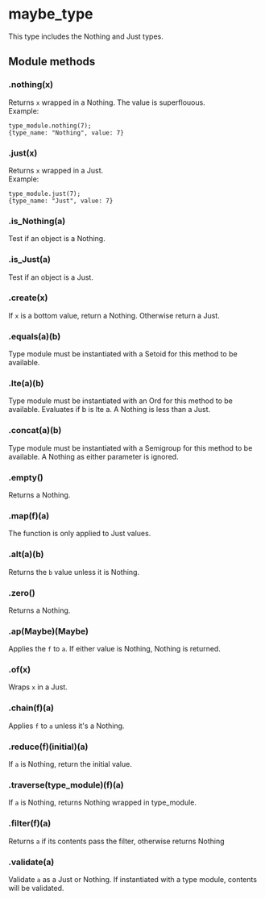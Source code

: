 # maybe_type   
This type includes the Nothing and Just types.   
## Module methods   
### .nothing(x)   
Returns `x` wrapped in a Nothing. The value is superflouous.   
Example:   
```   
type_module.nothing(7);   
{type_name: "Nothing", value: 7}   
```   
### .just(x)   
Returns `x` wrapped in a Just.   
Example:   
```   
type_module.just(7);   
{type_name: "Just", value: 7}   
```   
### .is_Nothing(a)   
Test if an object is a Nothing.   
### .is_Just(a)   
Test if an object is a Just.   
### .create(x)   
If `x` is a bottom value, return a Nothing. Otherwise return a Just.   
### .equals(a)(b)   
Type module must be instantiated with a Setoid for this method to be available.   
### .lte(a)(b)   
Type module must be instantiated with an Ord for this method to be available. Evaluates if b is lte a. A Nothing is less than a Just.   
### .concat(a)(b)   
Type module must be instantiated with a Semigroup for this method to be available.  A Nothing as either parameter is ignored.   
### .empty()   
Returns a Nothing.   
### .map(f)(a)   
The function is only applied to Just values.   
### .alt(a)(b)   
Returns the `b` value unless it is Nothing.   
### .zero()   
Returns a Nothing.   
### .ap(Maybe<f>)(Maybe<a>)   
Applies the `f` to `a`. If either value is Nothing, Nothing is returned.   
### .of(x)   
Wraps `x` in a Just.   
### .chain(f)(a)   
Applies `f` to `a` unless it's a Nothing.   
### .reduce(f)(initial)(a)   
If `a` is Nothing, return the initial value.   
### .traverse(type_module)(f)(a)   
If `a` is Nothing, returns Nothing wrapped in type_module.   
### .filter(f)(a)   
Returns `a` if its contents pass the filter, otherwise returns Nothing   
### .validate(a)   
Validate `a` as a Just or Nothing. If instantiated with a type module, contents will be validated.   
